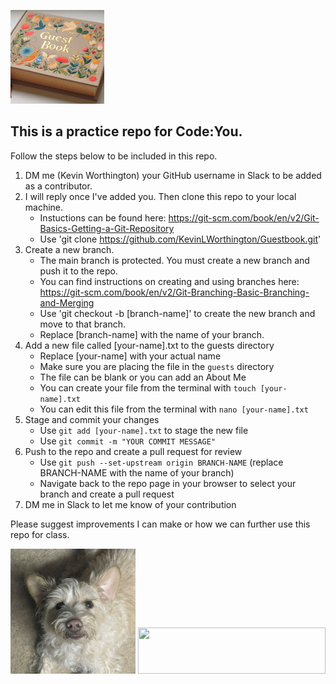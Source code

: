 <img src="images/41c21655-e8cf-4b2d-a0d2-c05037571302.jfif" width="150" height="150"></img>
## This is a practice repo for Code:You.
Follow the steps below to be included in this repo.
1. DM me (Kevin Worthington) your GitHub username in Slack to be added as a contributor.
2. I will reply once I've added you. Then clone this repo to your local machine.
   - Instuctions can be found here: https://git-scm.com/book/en/v2/Git-Basics-Getting-a-Git-Repository
   - Use 'git clone https://github.com/KevinLWorthington/Guestbook.git'
3. Create a new branch.
   - The main branch is protected. You must create a new branch and push it to the repo.
   - You can find instructions on creating and using branches here: https://git-scm.com/book/en/v2/Git-Branching-Basic-Branching-and-Merging
   - Use 'git checkout -b [branch-name]' to create the new branch and move to that branch.
   - Replace [branch-name] with the name of your branch.
4. Add a new file called [your-name].txt to the guests directory
   - Replace [your-name] with your actual name
   - Make sure you are placing the file in the `guests` directory
   - The file can be blank or you can add an About Me
   - You can create your file from the terminal with `touch [your-name].txt`
   - You can edit this file from the terminal with `nano [your-name].txt`
6. Stage and commit your changes
   - Use `git add [your-name].txt` to stage the new file
   - Use `git commit -m "YOUR COMMIT MESSAGE"`
7. Push to the repo and create a pull request for review
   - Use `git push --set-upstream origin BRANCH-NAME` (replace BRANCH-NAME with the name of your branch)
   - Navigate back to the repo page in your browser to select your branch and create a pull request
8. DM me in Slack to let me know of your contribution

 Please suggest improvements I can make or how we can further use this repo for class.

<img src="images/Eddie.JPEG" width="200" height="200">
<a href="https://code-you.org/"><img src="https://code-you.org/wp-content/uploads/2023/07/codeyou-logo-wink.gif" width="300" height="73.8833">
